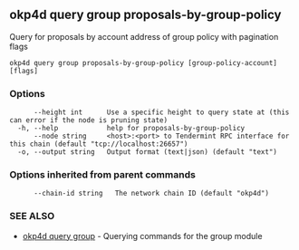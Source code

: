 ## okp4d query group proposals-by-group-policy

Query for proposals by account address of group policy with pagination flags

```
okp4d query group proposals-by-group-policy [group-policy-account] [flags]
```

### Options

```
      --height int      Use a specific height to query state at (this can error if the node is pruning state)
  -h, --help            help for proposals-by-group-policy
      --node string     <host>:<port> to Tendermint RPC interface for this chain (default "tcp://localhost:26657")
  -o, --output string   Output format (text|json) (default "text")
```

### Options inherited from parent commands

```
      --chain-id string   The network chain ID (default "okp4d")
```

### SEE ALSO

* [okp4d query group](okp4d_query_group.md)	 - Querying commands for the group module

